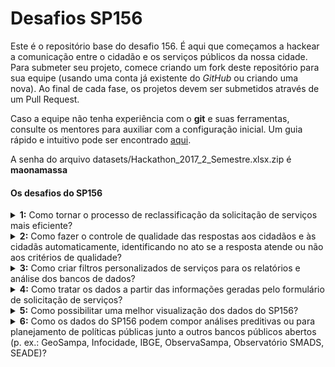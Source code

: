 # Desafios SP156

Este é o repositório base do desafio 156. É aqui que começamos a hackear a comunicação entre o cidadão e os serviços públicos da nossa cidade. Para submeter seu projeto, comece criando um fork deste repositório para sua equipe (usando uma conta já existente do *GitHub* ou criando uma nova). Ao final de cada fase, os projetos devem ser submetidos através de um Pull Request.

Caso a equipe não tenha experiência com o **git** e suas ferramentas, consulte os mentores para auxiliar com a configuração inicial. Um guia rápido e intuitivo pode ser encontrado [aqui](http://rogerdudler.github.io/git-guide/index.pt_BR.html).

A senha do arquivo datasets/Hackathon_2017_2_Semestre.xlsx.zip é **maonamassa**

#### Os desafios do SP156

<details>
  <summary><strong>1:</strong> Como tornar o processo de reclassificação da solicitação de serviços mais eficiente?</summary>
    <p>O SP156 possui cerca de 300 serviços em seu catálogo. Cada um desses serviços é de responsabilidade de um determinado órgão municipal. Ocorre que os cidadãos e operadores da Central Telefônica e das praças de atendimento nem sempre conseguem categorizar suas demandas a partir das categorias pré-estabelecidas pelos órgãos, o que gera a necessidade de reclassificação manual pelos gestores caso a solicitação tenha sido realizada ao órgão errado (A). Consequentemente, isso ocasiona maior tempo de espera para o cidadão ter sua demanda atendida.</p>
    <img src="https://github.com/hackingsp/desafiosp156/blob/master/img/imagem-desafio-1.JPG" />
    <br/>
    <p>A realização da reclassificação de solicitação de forma mais eficiente tornaria o processo de atendimento mais rápido para o cidadão e economizaria tempo do servidor gasto com essa atividade.</p>
</details>
<details>
  <summary><strong>2:</strong> Como fazer o controle de qualidade das respostas aos cidadãos e às cidadãs automaticamente, identificando no ato se a resposta atende ou não aos critérios de qualidade?</summary>
    <p>Atualmente o gestor do serviço possui total flexibilidade quanto ao conteúdo da sua resposta para as solicitações feitas pelo cidadão. Em alguns casos, as respostas dadas pelo gestor do serviço são pouco compreensíveis ao cidadão (p. ex.: com nomes de sistemas internos, erros ortográficos, siglas e outros termos pouco usuais a quem não trabalha no governo) ou o espaço é preenchido de forma inadequada (p. ex.: com “.” ou “ ”), o que dificulta a compreensão pelo cidadão de como sua demanda foi tratada pelo órgão. Um controle de qualidade adequado permitiria aos gestores do156 dar um retorno aos responsáveis pelos serviços para que aprimorem a redação das respostas, tornando-as mais compreensíveis aos cidadãos e cidadãs.</p>
    <p>Além disso, algumas solicitações feitas pelo cidadão derivam para processos administrativos e outras possibilidades. Em alguns casos, feita a derivação, o cidadão é informado que a solicitação foi atendida – e, portanto, finalizada. No entanto, apesar de finalizada no sistema, a solicitação ainda está em tratamento em outro âmbito, o que pode significar que a demanda do cidadão não foi atendida. Com isso, a/o cidadã/o não pode mais acompanhar o andamento da solicitação  no SP156 pelo número de protocolo gerado, devendo pedir vistas de um processo. Outro complicador, é que os relatórios gerados não expressam a realidade, dificultando o seu uso gerencial.</p>
</details>
<details>
  <summary><strong>3:</strong> Como criar filtros personalizados de serviços para os relatórios e análise dos bancos de dados?</summary>
    <p>Existe a dificuldade técnica de que o relatório gerado pelo sistema não apresenta filtros suficientes para análise dos dados, o que gera a necessidade de baixar uma planilha “.xlsx” muito pesada e retrabalho. Um relatório dinâmico (que permita a seleção de campos específicos) resolveria esse problema.</p>
</details>
<details>
  <summary><strong>4:</strong> Como tratar os dados a partir das informações geradas pelo formulário de solicitação de serviços?</summary>
    <p>O banco de dados atual possui uma célula que agrupa dados de diversos campos do formulário. Isso dificulta a geração de relatórios dinâmicos e, consequentemente, a análise do histórico de solicitações para a tomada de decisão.</p>
    <p>A solução desse problema pode facilitar as análises do gestor do SP156 e, consequentemente, melhor tomada de decisão.</p>
</details>
<details>
  <summary><strong>5:</strong> Como possibilitar uma melhor visualização dos dados do SP156? </summary>
    <p>A partir dos dados apresentados, como melhorar a visualização para o gestor e para o cidadão.</p>
    <p>Uma melhor visualização dos dados do SP156 podem facilitar a tomada de decisão pelo gestor e maior controle social pelos cidadãos e cidadãs.</p>
</details>
<details>
  <summary><strong>6:</strong> Como os dados do SP156 podem compor análises preditivas ou para planejamento de políticas públicas junto a outros bancos públicos abertos (p. ex.: GeoSampa, Infocidade, IBGE, ObservaSampa, Observatório SMADS, SEADE)?</summary>
    <p>Esta pergunta está em aberto. Quer nos ajudar a respondê-la? Então bora botar a mão na massa :wink:</p>
</details>
